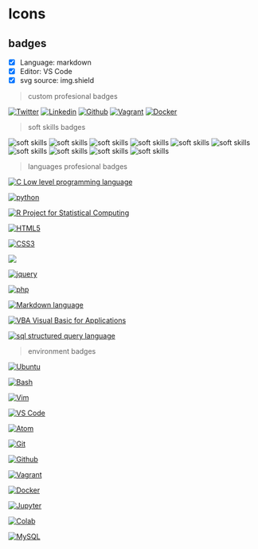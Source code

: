 # Icons

## badges

- [x] Language: markdown
- [x] Editor: VS Code
- [x] svg source: img.shield

> custom profesional badges

<!-- twitter -->
[![Twitter](https://img.shields.io/twitter/follow/ralex_uy?style=social)](https://twitter.com/ralex_uy) <!-- linkedin --> [![Linkedin](https://img.shields.io/badge/LinkedIn-+21K-blue?style=social&logo=linkedin)](https://www.linkedin.com/in/ronald-rivero/) <!-- github --> [![Github](https://img.shields.io/github/followers/ralexrivero?style=social)](https://github.com/ralexrivero/) <!-- vagrant --> [![Vagrant](https://img.shields.io/static/v1?label=&message=Vagrant%20Profile&color=1868F2&logo=vagrant&labelColor=2F333A)](https://app.vagrantup.com/ralexrivero) <!-- docker --> [![Docker](https://img.shields.io/static/v1?label=&message=Docker%20Profile&color=2496ED&logo=Docker&labelColor=2F333A)](https://hub.docker.com/u/ralexrivero)

> soft skills badges

<!-- skill badges -->
![soft skills](https://img.shields.io/badge/-Adaptability%20-lightgrey)
![soft skills](https://img.shields.io/badge/-Continious%20learning%20-lightgrey)
![soft skills](https://img.shields.io/badge/-comunication-lightgrey)
![soft skills](https://img.shields.io/badge/-self%20care-lightgrey)
![soft skills](https://img.shields.io/badge/-participative%20leadership-lightgrey)
![soft skills](https://img.shields.io/badge/-innovation-lightgrey)
![soft skills](https://img.shields.io/badge/-result%20orientation-lightgrey)
![soft skills](https://img.shields.io/badge/-client%20vision-lightgrey)
![soft skills](https://img.shields.io/badge/-resilent-lightgrey)
![soft skills](https://img.shields.io/badge/-teamwork-lightgrey)

> languages profesional badges

<!-- c -->
  <a href="https://www.cprogramming.com/" target="_blank"><img src="https://img.shields.io/static/v1?label=&message=C%20Language&color=5C6BC0&logo=c&logoColor=A8B9CC&labelColor=2F333A" alt="C Low level programming language"></a>
<!-- python-->
  <a href="https://www.python.org" target="_blank"> <img height="" src="https://img.shields.io/static/v1?label=&message=Python&color=FFD43B&logo=python&logoColor=3776AB&labelColor=2F333A" alt="python"></a>
<!-- r -->
  <a href="https://www.r-project.org/" target="_blank"><img height="" src="https://img.shields.io/static/v1?label=&message=R+Project&color=1E64B6&logo=r&logoColor=276DC3&labelColor=2F333A" alt="R Project for Statistical Computing"></a>
<!--HTML5-->
  <a href="https://html.spec.whatwg.org/multipage/" target="_blank"> <img height="" src="https://img.shields.io/static/v1?label=&message=HTML5&color=E85827&logo=HTML5&logoColor=E34F26&labelColor=2F333A" alt="HTML5"></a>
<!-- CSS3 -->
  <a href="https://www.w3.org/Style/CSS/Overview.en.html" target="_blank"> <img height="" src="https://img.shields.io/static/v1?label=&message=CSS3&color=0071B5&logo=CSS3&logoColor=1572B6&labelColor=2F333A" alt="CSS3"></a>
<!-- JS -->
  <a href="https://www.javascript.com/" target="_blank"> <img height="" src="https://img.shields.io/static/v1?label=&message=JavaScript&color=D4B830&logo=JavaScript&logoColor=F7DF1E&labelColor=2F333A"></a>
<!-- jquery -->
  <a href="https://jquery.com/" target="_blank"> <img height="" src="https://img.shields.io/static/v1?label=&message=jQuery&color=21609B&logo=jQuery&logoColor=0769AD&labelColor=2F333A" alt="jquery"></a>
<!-- php -->
  <a href="https://www.php.net/" target="_blank"> <img height="" src="https://img.shields.io/static/v1?label=&message=PHP&color=777BB4&logo=PHP&logoColor=777BB4&labelColor=2F333A" alt="php"></a>
<!-- Markdown -->
  <a href="#" target="_blank"> <img height="" src="https://img.shields.io/static/v1?label=&message=Markdown&color=f4f4f4&logo=Markdown&logoColor=f2f2f2&labelColor=2F333A" alt="Markdown language"></a>
<!-- VBA -->
  <a href="https://docs.microsoft.com/en-us/office/vba/api/overview/" target="_blank"> <img height="" src="https://img.shields.io/static/v1?label=&message=Visual%20Basic%20for%20Aplications&color=258FFA&logo=Microsoft&logoColor=258FFA&labelColor=2F333A" alt="VBA Visual Basic for Applications"></a>
<!-- sql -->
<a href="https://www.w3schools.com/sql/sql_intro.asp" target="_blank"> <img height="" src="https://img.shields.io/static/v1?label=SQL&message=SQL&color=4479A1&logo=SQL&logoColor=4479A1&labelColor=E8E8E8" alt="sql structured query language"></a>

> environment badges

<!-- ubuntu -->
[![Ubuntu](https://img.shields.io/static/v1?label=&message=Ubuntu&color=E95420&logo=Ubuntu&logoColor=E95420&labelColor=2F333A)](https://ubuntu.com/)
<!-- bash -->
[![Bash](https://img.shields.io/static/v1?label=&message=GNU%20Bash&color=4EAA25&logo=GNU%20Bash&logoColor=4EAA25&labelColor=2F333A)](https://www.gnu.org/software/bash/)
<!-- vim -->
[![Vim](https://img.shields.io/static/v1?label=&message=Vim&color=019733&logo=Vim&logoColor=019733&labelColor=2F333A)](https://www.vim.org/)
<!-- vs code -->
[![VS Code](https://img.shields.io/static/v1?label=&message=Visual%20Studio%20Code&color=5C2D91&logo=Visual%20Studio%20Code&logoColor=5C2D91&labelColor=2F333A)](https://code.visualstudio.com/)
<!-- atom -->
[![Atom](https://img.shields.io/static/v1?label=&message=Atom&color=66595C&logo=Atom&logoColor=f1f1f1&labelColor=2F333A)](https://atom.io/)
<!-- git -->
[![Git](https://img.shields.io/static/v1?label=&message=Git&color=F05032&logo=Git&logoColor=F05032&labelColor=2F333A)](https://git-scm.com/)
<!-- github -->
[![Github](https://img.shields.io/static/v1?label=&message=GitHub&color=181717&logo=GitHub&logoColor=f2f2f2&labelColor=2F333A)](https://github.com)
<!-- vagrant -->
[![Vagrant](https://img.shields.io/static/v1?label=&message=Vagrant%20up&color=1868F2&logo=vagrant&labelColor=2F333A)](https://app.vagrantup.com/)
<!-- docker -->
[![Docker](https://img.shields.io/static/v1?label=&message=Docker&color=2496ED&logo=Docker&labelColor=2F333A)](https://hub.docker.com)
<!-- jupyter -->
[![Jupyter](https://img.shields.io/static/v1?label=&message=Jupyter&color=F37626&logo=Jupyter&logoColor=F37626&labelColor=2F333A)](https://jupyter.org/)
<!-- colab -->
[![Colab](https://img.shields.io/static/v1?label=&message=Google%20Colab&color=F9AB00&logo=Google%20Colab&logoColor=F9AB00&labelColor=2F333A)](https://colab.research.google.com/notebooks/intro.ipynb?utm_source=scs-index)
<!-- mysql -->
[![MySQL](https://img.shields.io/static/v1?label=&message=MySQL&color=4479A1&logo=MySQL&logoColor=4479A1&labelColor=F5F5F5)](https://www.mysql.com/)